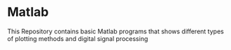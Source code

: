 # Matlab
This Repository contains basic Matlab programs that shows different types of plotting methods and digital signal processing

